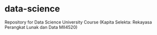 # data-science
Repository for Data Science University Course (Kapita Selekta: Rekayasa Perangkat Lunak dan Data MII4520)
